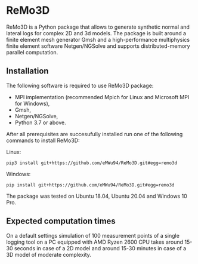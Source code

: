 # ReMo3D
ReMo3D is a Python package that allows to generate synthetic normal and lateral logs for complex 2D and 3d models. The package is built around a finite element mesh generator Gmsh and a high-performance multiphysics finite element software Netgen/NGSolve and supports distributed-memory parallel computation.

## Installation

The following software is required to use ReMo3D package:
- MPI implementation (recommended Mpich for Linux and Microsoft MPI for Windows),
- Gmsh,
- Netgen/NGSolve,
- Python 3.7 or above.

After all prerequisites are succesufully installed run one of the following commands to install ReMo3D:

Linux:
```
pip3 install git+https://github.com/eMWu94/ReMo3D.git#egg=remo3d
```

Windows:
```
pip install git+https://github.com/eMWu94/ReMo3D.git#egg=remo3d
```

The package was tested on Ubuntu 18.04, Ubuntu 20.04 and Windows 10 Pro.

## Expected computation times
On a default settings simulation of 100 measurement points of a single logging tool on a PC equipped with AMD Ryzen 2600 CPU takes around 15-30 seconds in case of a 2D model and around 15-30 minutes in case of a 3D model of moderate complexity.

